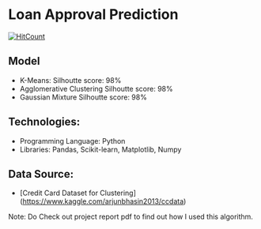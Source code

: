 # Loan Approval Prediction
[![HitCount](http://hits.dwyl.com/adhyttungga/Credit_Card_Data-Clustering.svg)](http://hits.dwyl.com/adhyttungga/Credit_Card_Data-Clustering)

## Model
- K-Means:
    Silhoutte score: 98%
- Agglomerative Clustering
    Silhoutte score: 98%
- Gaussian Mixture
    Silhoutte score: 98%

## Technologies:
- Programming Language: Python
- Libraries: Pandas, Scikit-learn, Matplotlib, Numpy

## Data Source:
- [Credit Card Dataset for Clustering] (https://www.kaggle.com/arjunbhasin2013/ccdata) 

Note: Do Check out project report pdf to find out how I used this algorithm.